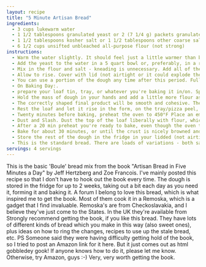 ```yaml
---
layout: recipe
title: "5 Minute Artisan Bread"
ingredients:
  - 3 cups lukewarm water
  - 1 1/2 tablespoons granulated yeast or 2 (7 1/4 g) packets granulated yeast
  - 1 1/2 tablespoons kosher salt or 1 1/2 tablespoons other coarse salt
  - 6 1/2 cups unsifted unbleached all-purpose flour (not strong)
instructions:
  - Warm the water slightly. It should feel just a little warmer than body temperature. Warm water will rise the dough to the right point for storage in about 2 hours. With cold water it will need 3-4 hours.
  - Add the yeast to the water in a 5 quart bowl or, preferably, in a resealable, lidded (not airtight) plastic food container or food-grade bucket. Don't worry about getting it all to dissolve.
  - Mix in the flour and salt - kneading is unnecessary. Add all of the flour at once, measuring it in with dry-ingredient measuring cups, by gently scooping up the flour, then sweeping the top level with a knife or spatula. Don't press down into the flour as you scoop or you'll throw off the measurement. Mix with a wooden spoon, a high-capacity food processor (14 cups or larger) fitted with the dough attachment, or a heavy duty stand mixer fitted with the dough hook until the mixture is uniform. If you're hand mixing and it becomes too difficult to incorporate all the flour with the spoon, you can reach into your mixing vessel with very wet hands and press the mixture together. Don't knead, it isn't necessary. You're finished when everything is uniformly moist, without dry patches. It takes a few minutes, and will yield a dough that is wet and loose enough to conform to the shape of its container.
  - Allow to rise. Cover with lid (not airtight or it could explode the lid off). Allow the mixture to rise at room temperature until it begins to collapse (or at least flattens on the top), approx 2 hours, depending on room temperature, and initial water temperature Longer rising times, up to 5 hours, won't harm the result.
  - You can use a portion of the dough any time after this period. Fully refrigerated dough is less sticky and easier to work with than dough at room temperature.
  - On Baking Day:.
  - prepare your loaf tin, tray, or whatever you're baking it in/on. Sprinkle the surface of your refrigerated dough with four. Pull up and cut of a grapefruit-size piece of dough (c 1 lb), using a serrated knife.
  - Hold the mass of dough in your hands and add a little more flour as needed so it won't stick to your hands. Gently stretch the surface of the dough around to the bottom on all 4 sides, rotating the ball a quarter-turn as you go. Most of the dusting flour will fall off - that's fine, it isn't meant to be incorporated. The bottom of the loaf may appear to be a collection of bunched ends, but it will sort itself out during resting and baking.
  - The correctly shaped final product will be smooth and cohesive. The entire process should take no more than 30 - 60 seconds.
  - Rest the loaf and let it rise in the form, on the tray/pizza peel, for about 40 minutes Depending on the age of the dough, you may not see much rise during this period. That's fine, more rising will occur during baking.
  - Twenty minutes before baking, preheat the oven to 450°F Place an empty broiler tray for holding water on any other shelf that won't interfere with the rising bread.
  - Dust and Slash. Dust the top of the loaf liberally with flour, which will allow the slashing knife to pass without sticking. Slash a quarter inch deep cross, diagonal lines, or tic-tac-toe pattern on top using a serrated knife.
  - After a 20 min preheat you're ready to bake, even though the oven thermometer won't be at full temperature yet. Put your loaf in the oven. Pour about 1 cup of hot water (from the tap) into the broiler tray and close the oven to trap the steam.
  - Bake for about 30 minutes, or until the crust is nicely browned and firm to the touch.
  - Store the rest of the dough in the fridge in your lidded (not airtight) container and use it over the next 14 days. The flavour and texture improves, becoming like sourdough. Even 24 hours of storage improves the flavour.
  - This is the standard bread. There are loads of variations - both savory and sweet - in the book.
servings: 4 servings
---
```


This is the basic 'Boule' bread mix from the book "Artisan Bread in Five Minutes a Day" by Jeff Hertzberg and Zoe Francois. I've mainly posted this recipe so that I don't have to hook out the book every time. The dough is stored in the fridge for up to 2 weeks, taking out a bit each day as you need it, forming it and baking it. A forum I belong to love this bread, which is what inspired me to get the book. Most of them cook it in a Remoska, which is a gadget that I find invaluable. Remoska's are from Checkoslavakia, and I believe they've just come to the States. In the UK they're available from 
Strongly recommend getting the book, if you like this bread. They have lots of different kinds of bread which you make in this way (also sweet ones), plus ideas on how to ring the changes, recipes to use up the stale bread, etc. PS Someone said they were having difficulty getting hold of the book, so I tried to post an Amazon link for it here. But it just comes out as html gobbledey gook! If anyone knows how to do it, please let me know. Otherwise, try Amazon, guys :-) Very, very worth getting the book.

